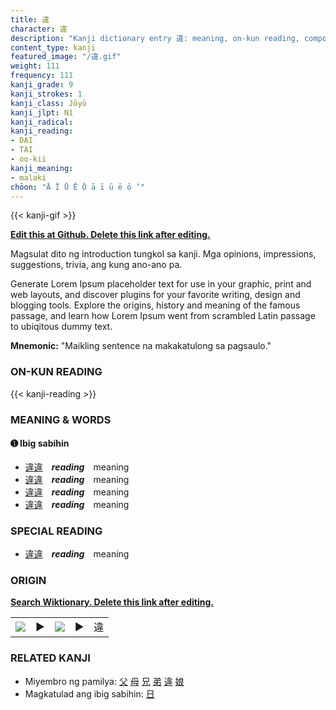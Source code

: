 ```yaml
---
title: 違
character: 違
description: "Kanji dictionary entry 違: meaning, on-kun reading, compounds, origin, related kanji"
content_type: kanji
featured_image: "/違.gif"
weight: 111
frequency: 111
kanji_grade: 9
kanji_strokes: 1
kanji_class: Jōyō
kanji_jlpt: N1
kanji_radical: 
kanji_reading: 
- DAI
- TAI
- oo-kii
kanji_meaning:
- malaki
chōon: "Ā Ī Ū Ē Ō ā ī ū ē ō ’"
---
```

[//]: # (Don't edit the line below. Kanji animated GIF code is automatically generated.)
{{< kanji-gif >}}

[//]: # (Edit below this line.)

**[Edit this at Github. Delete this link after editing.](https://github.com/tim0g/tim/tree/main/content/kanji/違/index.md)**

Magsulat dito ng introduction tungkol sa kanji. Mga opinions, impressions, suggestions, trivia, ang kung ano-ano pa.

Generate Lorem Ipsum placeholder text for use in your graphic, print and web layouts, and discover plugins for your favorite writing, design and blogging tools. Explore the origins, history and meaning of the famous passage, and learn how Lorem Ipsum went from scrambled Latin passage to ubiqitous dummy text.
 
**Mnemonic:** "Maikling sentence na makakatulong sa pagsaulo."

### ON-KUN READING

[//]: # (Don't edit the line below. ON-KUN READING code is automatically generated.)
{{< kanji-reading >}}

### MEANING & WORDS

#### ➊ **Ibig sabihin**
  - [違](../違)[違](../違)　***reading***　meaning
  - [違](../違)[違](../違)　***reading***　meaning
  - [違](../違)[違](../違)　***reading***　meaning
  - [違](../違)[違](../違)　***reading***　meaning

### SPECIAL READING
  - [違](../違)[違](../違)　***reading***　meaning

### ORIGIN

**[Search Wiktionary. Delete this link after editing.](https://wiktionary.org/wiki/違)**
<table class="kanji-table"><tr><td>
<img src="60px-違-bronze.svg.png">
</td><td>▶</td><td>
<img src="60px-違-oracle.svg.png">
</td><td>▶</td>
<td class="kanji-origin">違</td>
</tr></table>

### RELATED KANJI
- Miyembro ng pamilya: [父](../父) [母](../母) [兄](../兄) [弟](../弟) [違](../違) [娘](../娘)
- Magkatulad ang ibig sabihin: [日](../日)
